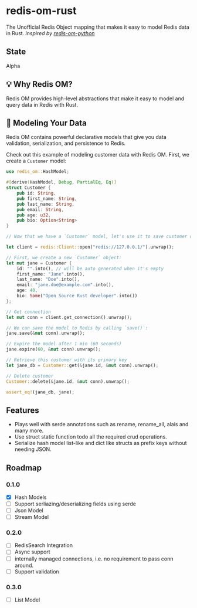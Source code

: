 # redis-om-rust

The Unofficial Redis Object mapping that makes it easy to model Redis data in Rust. _inspired by [redis-om-python](https://github.com/redis/redis-om-python)_

## State

Alpha

## 💡 Why Redis OM?

Redis OM provides high-level abstractions that make it easy to model and query data in Redis with Rust.

## 📇 Modeling Your Data

Redis OM contains powerful declarative models that give you data validation, serialization, and persistence to Redis.

Check out this example of modeling customer data with Redis OM. First, we create a `Customer` model:

```rust
use redis_om::HashModel;

#[derive(HashModel, Debug, PartialEq, Eq)]
struct Customer {
    pub id: String,
    pub first_name: String,
    pub last_name: String,
    pub email: String,
    pub age: u32,
    pub bio: Option<String>
}

// Now that we have a `Customer` model, let's use it to save customer data to Redis.

let client = redis::Client::open("redis://127.0.0.1/").unwrap();

// First, we create a new `Customer` object:
let mut jane = Customer {
    id: "".into(), // will be auto generated when it's empty
    first_name: "Jane".into(),
    last_name: "Doe".into(),
    email: "jane.doe@example.com".into(),
    age: 40,
    bio: Some("Open Source Rust developer".into())
};

// Get connection
let mut conn = client.get_connection().unwrap();

// We can save the model to Redis by calling `save()`:
jane.save(&mut conn).unwrap();

// Expire the model after 1 min (60 seconds)
jane.expire(60, &mut conn).unwrap();

// Retrieve this customer with its primary key
let jane_db = Customer::get(&jane.id, &mut conn).unwrap();

// Delete customer
Customer::delete(&jane.id, &mut conn).unwrap();

assert_eq!(jane_db, jane);
```

## Features

- Plays well with serde annotations such as rename, rename_all, alais and many more.
- Use struct static function todo all the required crud operations.
- Serialize hash model list-like and dict like structs as prefix keys without needing JSON.


## Roadmap

### 0.1.0

- [x] Hash Models
- [ ] Support serliazing/deserializing fields using serde
- [ ] Json Model
- [ ] Stream Model

### 0.2.0
- [ ] RedisSearch Integration
- [ ] Async support
- [ ] internally managed connections, i.e. no requirement to pass conn around.
- [ ] Support validation

### 0.3.0
- [ ] List Model
